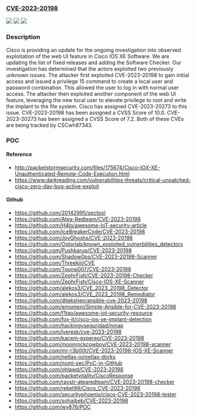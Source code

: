 ### [CVE-2023-20198](https://cve.mitre.org/cgi-bin/cvename.cgi?name=CVE-2023-20198)
![](https://img.shields.io/static/v1?label=Product&message=Cisco%20IOS%20XE%20Software&color=blue)
![](https://img.shields.io/static/v1?label=Version&message=%3D%2016.1.1%20&color=brighgreen)
![](https://img.shields.io/static/v1?label=Vulnerability&message=n%2Fa&color=brighgreen)

### Description

Cisco is providing an update for the ongoing investigation into observed exploitation of the web UI feature in Cisco IOS XE Software. We are updating the list of fixed releases and adding the Software Checker. Our investigation has determined that the actors exploited two previously unknown issues. The attacker first exploited CVE-2023-20198 to gain initial access and issued a privilege 15 command to create a local user and password combination. This allowed the user to log in with normal user access. The attacker then exploited another component of the web UI feature, leveraging the new local user to elevate privilege to root and write the implant to the file system. Cisco has assigned CVE-2023-20273 to this issue. CVE-2023-20198 has been assigned a CVSS Score of 10.0. CVE-2023-20273 has been assigned a CVSS Score of 7.2. Both of these CVEs are being tracked by CSCwh87343.

### POC

#### Reference
- http://packetstormsecurity.com/files/175674/Cisco-IOX-XE-Unauthenticated-Remote-Code-Execution.html
- https://www.darkreading.com/vulnerabilities-threats/critical-unpatched-cisco-zero-day-bug-active-exploit

#### Github
- https://github.com/20142995/sectool
- https://github.com/Atea-Redteam/CVE-2023-20198
- https://github.com/H4lo/awesome-IoT-security-article
- https://github.com/IceBreakerCode/CVE-2023-20198
- https://github.com/JoyGhoshs/CVE-2023-20198
- https://github.com/Ostorlab/known_exploited_vulnerbilities_detectors
- https://github.com/Pushkarup/CVE-2023-20198
- https://github.com/Shadow0ps/CVE-2023-20198-Scanner
- https://github.com/Threekiii/CVE
- https://github.com/Tounsi007/CVE-2023-20198
- https://github.com/ZephrFish/CVE-2023-20198-Checker
- https://github.com/ZephrFish/Cisco-IOS-XE-Scanner
- https://github.com/alekos3/CVE_2023_20198_Detector
- https://github.com/alekos3/CVE_2023_20198_Remediator
- https://github.com/ditekshen/ansible-cve-2023-20198
- https://github.com/emomeni/Simple-Ansible-for-CVE-2023-20198
- https://github.com/f1tao/awesome-iot-security-resource
- https://github.com/fox-it/cisco-ios-xe-implant-detection
- https://github.com/hackingyseguridad/nmap
- https://github.com/iveresk/cve-2023-20198
- https://github.com/kacem-expereo/CVE-2023-20198
- https://github.com/moonrockcowboy/CVE-2023-20198-scanner
- https://github.com/mr-r3b00t/CVE-2023-20198-IOS-XE-Scanner
- https://github.com/netlas-io/netlas-dorks
- https://github.com/nomi-sec/PoC-in-GitHub
- https://github.com/ohlawd/CVE-2023-20198
- https://github.com/packetvitality/CiscoResponse
- https://github.com/raystr-atearedteam/CVE-2023-20198-checker
- https://github.com/reket99/Cisco_CVE-2023-20198
- https://github.com/securityphoenix/cisco-CVE-2023-20198-tester
- https://github.com/sohaibeb/CVE-2023-20198
- https://github.com/wy876/POC

